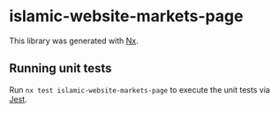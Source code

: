 # islamic-website-markets-page

This library was generated with [Nx](https://nx.dev).

## Running unit tests

Run `nx test islamic-website-markets-page` to execute the unit tests via [Jest](https://jestjs.io).
